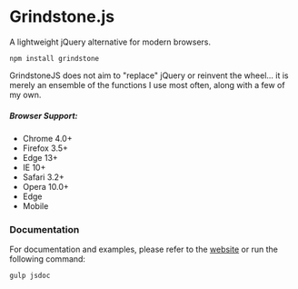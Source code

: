 # Grindstone.js

A lightweight jQuery alternative for modern browsers.

```
npm install grindstone
```

GrindstoneJS does not aim to "replace" jQuery or reinvent the wheel... it is merely an ensemble of the functions I use most often, along with a few of my own.

##### Browser Support:

* Chrome 4.0+
* Firefox 3.5+
* Edge 13+
* IE 10+
* Safari 3.2+
* Opera 10.0+
* Edge
* Mobile

### Documentation

For documentation and examples, please refer to the [website](https://grindstonejs.drzwebdev.com/) or run the following command:

```
gulp jsdoc
```
